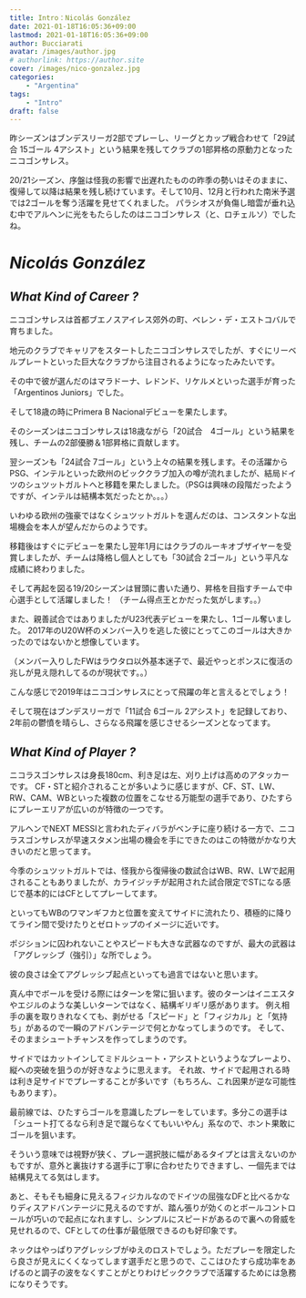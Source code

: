 ```yaml
---
title: Intro：Nicolás González
date: 2021-01-18T16:05:36+09:00
lastmod: 2021-01-18T16:05:36+09:00
author: Bucciarati
avatar: /images/author.jpg
# authorlink: https://author.site
cover: /images/nico-gonzalez.jpg
categories:
    - "Argentina"
tags:
    - "Intro"
draft: false
---
```


昨シーズンはブンデスリーガ2部でプレーし、リーグとカップ戦合わせて「29試合 15ゴール 4アシスト」という結果を残してクラブの1部昇格の原動力となったニコゴンサレス。

<!--more-->
20/21シーズン、序盤は怪我の影響で出遅れたものの昨季の勢いはそのままに、復帰して以降は結果を残し続けています。そして10月、12月と行われた南米予選では2ゴールを奪う活躍を見せてくれました。
パラシオスが負傷し暗雲が垂れ込む中でアルヘンに光をもたらしたのはニコゴンサレス（と、ロチェルソ）でしたね。

# _Nicolás González_

## _What Kind of Career ?_

ニコゴンサレスは首都ブエノスアイレス郊外の町、ベレン・デ・エストコバルで育ちました。

地元のクラブでキャリアをスタートしたニコゴンサレスでしたが、すぐにリーベルプレートといった巨大なクラブから注目されるようになったみたいです。

その中で彼が選んだのはマラドーナ、レドンド、リケルメといった選手が育った「Argentinos Juniors」でした。

そして18歳の時にPrimera B Nacionalデビューを果たします。

そのシーズンはニコゴンサレスは18歳ながら「20試合　4ゴール」という結果を残し、チームの2部優勝＆1部昇格に貢献します。

翌シーズンも「24試合 7ゴール」という上々の結果を残します。その活躍からPSG、インテルといった欧州のビッククラブ加入の噂が流れましたが、結局ドイツのシュツットガルトへと移籍を果たしました。（PSGは興味の段階だったようですが、インテルは結構本気だったとか。。。）

いわゆる欧州の強豪ではなくシュツットガルトを選んだのは、コンスタントな出場機会を本人が望んだからのようです。

移籍後はすぐにデビューを果たし翌年1月にはクラブのルーキオブザイヤーを受賞しましたが、チームは降格し個人としても「30試合 2ゴール」という平凡な成績に終わりました。

そして再起を図る19/20シーズンは冒頭に書いた通り、昇格を目指すチームで中心選手として活躍しました！
（チーム得点王とかだった気がします。。）

また、親善試合ではありましたがU23代表デビューを果たし、1ゴール奪いました。
2017年のU20W杯のメンバー入りを逃した彼にとってこのゴールは大きかったのではないかと想像しています。

（メンバー入りしたFWはラウタロ以外基本迷子で、最近やっとポンスに復活の兆しが見え隠れしてるのが現状です。。）

こんな感じで2019年はニコゴンサレスにとって飛躍の年と言えるとでしょう！

そして現在はブンデスリーガで「11試合 6ゴール 2アシスト」を記録しており、2年前の鬱憤を晴らし、さらなる飛躍を感じさせるシーズンとなってます。

## _What Kind of Player ?_

ニコラスゴンサレスは身長180cm、利き足は左、刈り上げは高めのアタッカーです。
CF・STと紹介されることが多いように感じますが、CF、ST、LW、RW、CAM、WBといった複数の位置をこなせる万能型の選手であり、ひたすらにプレーエリアが広いのが特徴の一つです。

アルヘンでNEXT MESSIと言われたディバラがベンチに座り続ける一方で、ニコラスゴンサレスが早速スタメン出場の機会を手にできたのはこの特徴がかなり大きいのだと思ってます。

今季のシュツットガルトでは、怪我から復帰後の数試合はWB、RW、LWで起用されることもありましたが、カライジッチが起用された試合限定でSTになる感じで基本的にはCFとしてプレーしてます。

といってもWBのワマンギフカと位置を変えてサイドに流れたり、積極的に降りてライン間で受けたりとゼロトップのイメージに近いです。



ポジションに囚われないことやスピードも大きな武器なのですが、最大の武器は「アグレッシブ（強引）」な所でしょう。

彼の良さは全てアグレッシブ起点といっても過言ではないと思います。

真ん中でボールを受ける際にはターンを常に狙います。彼のターンはイニエスタやエジルのような美しいターンではなく、結構ギリギリ感があります。
例え相手の裏を取りきれなくても、剥がせる「スピード」と「フィジカル」と「気持ち」があるので一瞬のアドバンテージで何とかなってしまうのです。
そして、そのままシュートチャンスを作ってしまうのです。

サイドではカットインしてミドルシュート・アシストというようなプレーより、縦への突破を狙うのが好きなように思えます。
それ故、サイドで起用される時は利き足サイドでプレーすることが多いです（もちろん、これ因果が逆な可能性もあります）。

最前線では、ひたすらゴールを意識したプレーをしています。多分この選手は「シュート打てるなら利き足で蹴らなくてもいいやん」系なので、ホント果敢にゴールを狙います。

そういう意味では視野が狭く、プレー選択肢に幅があるタイプとは言えないのかもですが、意外と裏抜けする選手に丁寧に合わせたりできますし、一個先までは結構見えてる気はします。

あと、そもそも細身に見えるフィジカルなのでドイツの屈強なDFと比べるかなりディスアドバンテージに見えるのですが、踏ん張りが効くのとボールコントロールが巧いので起点になれますし、シンプルにスピードがあるので裏への脅威を見せれるので、CFとしての仕事が最低限できるのも好印象です。

ネックはやっぱりアグレッシブがゆえのロストでしょう。ただプレーを限定したら良さが見えにくくなってします選手だと思うので、ここはひたすら成功率をあげるのと調子の波をなくすことがとりわけビッククラブで活躍するためには急務になりそうです。










